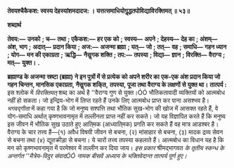 **तेवयश्चैकैकश: स्वस्य देहस्यांशमदादज: ।** **यत्तत्समाधियोगॢद्धतपोविद्याविरक्तिमत् ॥ ५३॥** 

**शब्दार्थ** 

**तेवय:—** **उनको** **; च—** **तथा** **; एकैकश:—** **हर एक को** **; स्वस्य—** **अपने** **; देहस्य—** **देह का** **; अंशम्—** **अंश, भाग** **;** **अदात्—** **प्रदान किया** **; अज:—** **अजन्मा ब्रह्मा** **; यत्—** **जो** **; तत्—** **वह** **; समाधि—** **गहन ध्यान** **; योग—** **मन की एकाग्रता** **;** **ऋद्धि—** **नैसॢगक शक्ति** **; तप:—** **तपस्या** **; विद्या—** **ज्ञान** **; विरक्ति—** **वैराग्य** **; मत्—** **युक्त।** **.** 

**ब्रह्माण्ड के अजन्मा स्रष्टा (ब्रह्मा) ने इन पुत्रों में से प्रत्येक को अपने शरीर का** **एक-एक अंश प्रदान किया जो गहन चिन्तन, मानसिक एकाग्रता, नैसॢगक शकि्त,** **तपस्या, पूजा तथा वैराग्य के लक्षणों से युक्त था।** **तात्पर्य :** इस श्लोक में *विरक्तिमत्* शब्द का अर्थ है ''वैराग्य गुण से युक्त।ÓÓ भौतिकतावादी व्यक्तियों को आत्मबोध नहीं हो सकता। जो इन्द्रिय-भोग में लिप्त रहते हैं उनके लिए आत्मबोध प्राप्त कर पाना असश्भव है। *भगवद्गीता* में कहा गया है कि जो मनुष्य सश्पत्ति तथा भौतिक सुख-भोग की खोज में आसक्त रहते हैं, वे योग-समाधि अर्थात् कृष्णभावनामृत में तल्लीनता प्राप्त नहीं कर सकते। जो यह विज्ञापित करते हैं कि मनुष्य इस जीवन में भौतिक सुख उठाते हुए आति्मक (आध्याति्मक) प्रगति कर सकते हैं वह मात्र आडश्बर है। वैराग्य के चार तत्त्व हैं—(१) अवैध विषयी जीवन से बचना, (२) मांसाहार से बचना, (३) मादक द्रव्य सेवन से बचना तथा (४) द्यूतक्रीड़ा से बचना। ये चारों तत्त्व तपस्या कहलाते हैं। आत्मबोध का विधान यह है कि मन को कृष्णभावनामृत में परमेश्वर में तल्लीन कर दिया जाय। *इस प्रकार* श्रीमद्भागवत *के तृतीय स्कन्ध के अन्तर्गत ''मैत्रेय-विदुर संवादÓÓ नामक* *बीसवें अध्याय के भक्तिवेदान्त तात्पर्य पूर्ण हुए।* 